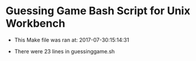 # Guessing Game Bash Script for Unix Workbench

* This Make file was ran at: 2017-07-30:15:14:31

* There were 23 lines in guessinggame.sh
